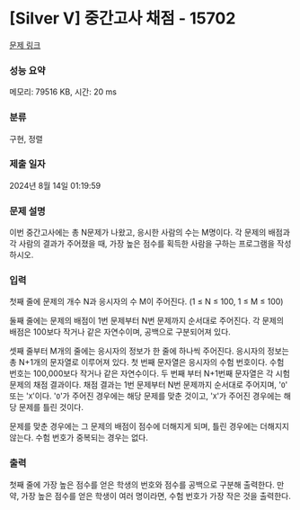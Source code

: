 # [Silver V] 중간고사 채점 - 15702 

[문제 링크](https://www.acmicpc.net/problem/15702) 

### 성능 요약

메모리: 79516 KB, 시간: 20 ms

### 분류

구현, 정렬

### 제출 일자

2024년 8월 14일 01:19:59

### 문제 설명

<p>이번 중간고사에는 총 N문제가 나왔고, 응시한 사람의 수는 M명이다. 각 문제의 배점과 각 사람의 결과가 주어졌을 때, 가장 높은 점수를 획득한 사람을 구하는 프로그램을 작성하시오.</p>

### 입력 

 <p>첫째 줄에 문제의 개수 N과 응시자의 수 M이 주어진다. (1 ≤ N ≤ 100, 1 ≤ M ≤ 100)</p>

<p>둘째 줄에는 문제의 배점이 1번 문제부터 N번 문제까지 순서대로 주어진다. 각 문제의 배점은 100보다 작거나 같은 자연수이며, 공백으로 구분되어져 있다.</p>

<p>셋째 줄부터 M개의 줄에는 응시자의 정보가 한 줄에 하나씩 주어진다. 응시자의 정보는 총 N+1개의 문자열로 이루어져 있다. 첫 번째 문자열은 응시자의 수험 번호이다. 수험 번호는 100,000보다 작거나 같은 자연수이다. 두 번째 부터 N+1번째 문자열은 각 시험 문제의 채점 결과이다. 채점 결과는 1번 문제부터 N번 문제까지 순서대로 주어지며, '<code>O</code>' 또는 '<code>X</code>'이다. '<code>O</code>'가 주어진 경우에는 해당 문제를 맞춘 것이고, '<code>X</code>'가 주어진 경우에는 해당 문제를 틀린 것이다.</p>

<p>문제를 맞춘 경우에는 그 문제의 배점이 점수에 더해지게 되며, 틀린 경우에는 더해지지 않는다. 수험 번호가 중복되는 경우는 없다.</p>

### 출력 

 <p>첫째 줄에 가장 높은 점수를 얻은 학생의 번호와 점수를 공백으로 구분해 출력한다. 만약, 가장 높은 점수를 얻은 학생이 여러 명이라면, 수험 번호가 가장 작은 것을 출력한다.</p>

